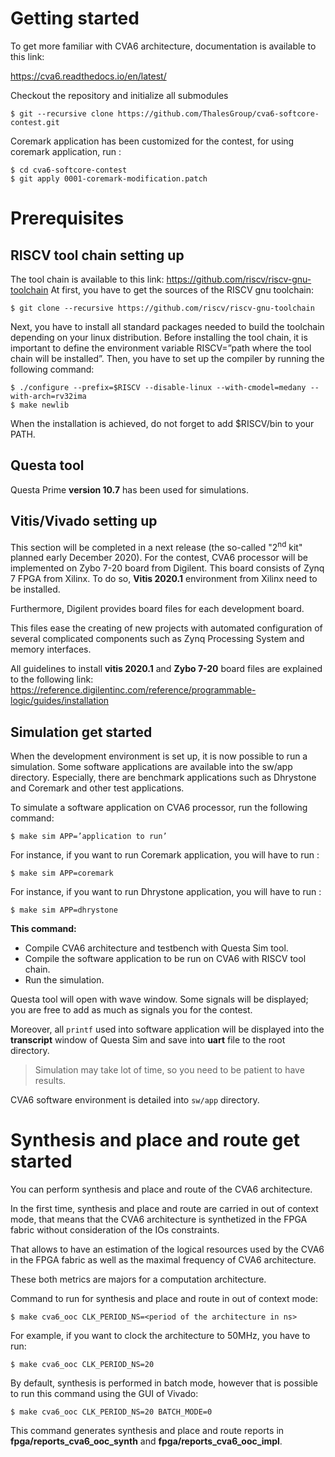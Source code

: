 # Getting started

To get more familiar with CVA6 architecture, documentation is available to this link:

https://cva6.readthedocs.io/en/latest/

Checkout the repository and initialize all submodules
```
$ git --recursive clone https://github.com/ThalesGroup/cva6-softcore-contest.git
```

 Coremark application has been customized for the contest, for using coremark application, run :

 
```
$ cd cva6-softcore-contest
$ git apply 0001-coremark-modification.patch
```

# Prerequisites


## RISCV tool chain setting up
The tool chain is available to this link: https://github.com/riscv/riscv-gnu-toolchain
At first, you have to get the sources of the RISCV gnu toolchain:
```
$ git clone --recursive https://github.com/riscv/riscv-gnu-toolchain
```
Next, you have to install all standard packages needed to build the toolchain depending on your linux distribution.
Before installing the tool chain, it is important to define the environment variable RISCV=”path where the tool chain will be installed”.
Then, you have to set up the compiler by running the following command:
```
$ ./configure --prefix=$RISCV --disable-linux --with-cmodel=medany --with-arch=rv32ima
$ make newlib 
```
When the installation is achieved, do not forget to add $RISCV/bin to your PATH.

## Questa tool
Questa Prime **version 10.7** has been used for simulations.

## Vitis/Vivado setting up
This section will be completed in a next release (the so-called "2<sup>nd</sup> kit" planned early December 2020).
For the contest, CVA6 processor will be implemented on Zybo 7-20 board from Digilent. This board consists of Zynq 7 FPGA from Xilinx. 
To do so, **Vitis 2020.1** environment from Xilinx need to be installed.

Furthermore, Digilent provides board files for each development board.

This files ease the creating of new projects with automated configuration of several complicated components such as Zynq Processing System and memory interfaces.

All guidelines to install **vitis 2020.1** and **Zybo 7-20** board files are explained to the following link:
https://reference.digilentinc.com/reference/programmable-logic/guides/installation

## Simulation get started
When the development environment is set up, it is now possible to run a simulation.
Some software applications are available into the sw/app directory. Especially, there are benchmark applications such as Dhrystone and Coremark and other test applications.

To simulate a software application on CVA6 processor, run the following command:
```
$ make sim APP=’application to run’
```
For instance, if you want to run Coremark application, you will have to run :
```
$ make sim APP=coremark
```
For instance, if you want to run Dhrystone application, you will have to run :
```
$ make sim APP=dhrystone

```
**This command:**
- Compile CVA6 architecture and testbench with Questa Sim tool.
- Compile the software application to be run on CVA6 with RISCV tool chain.
- Run the simulation.

Questa tool will open with wave window. Some signals will be displayed; you are free to add as much as signals you for the contest.

Moreover, all `printf` used into software application will be displayed into the **transcript** window of Questa Sim and save into **uart** file to the root directory.

> Simulation may take lot of time, so you need to be patient to have results.

CVA6 software environment is detailed into `sw/app` directory.

# Synthesis and place and route get started
You can perform synthesis and place and route of the CVA6 architecture.

In the first time, synthesis and place and route are carried in out of context mode, that means that the CVA6 architecture is synthetized in the FPGA fabric without consideration of the IOs constraints.

That allows to have an estimation of the logical resources used by the CVA6 in the FPGA fabric as well as the maximal frequency of CVA6 architecture.

These both metrics are majors for a computation architecture.

Command to run for synthesis and place and route in out of context mode:
```
$ make cva6_ooc CLK_PERIOD_NS=<period of the architecture in ns>
```
For example, if you want to clock the architecture to 50MHz, you have to run:
```
$ make cva6_ooc CLK_PERIOD_NS=20
```
By default, synthesis is performed in batch mode, however that is possible to run this command using the GUI of Vivado:
```
$ make cva6_ooc CLK_PERIOD_NS=20 BATCH_MODE=0
```
This command generates synthesis and place and route reports in **fpga/reports_cva6_ooc_synth** and **fpga/reports_cva6_ooc_impl**.


